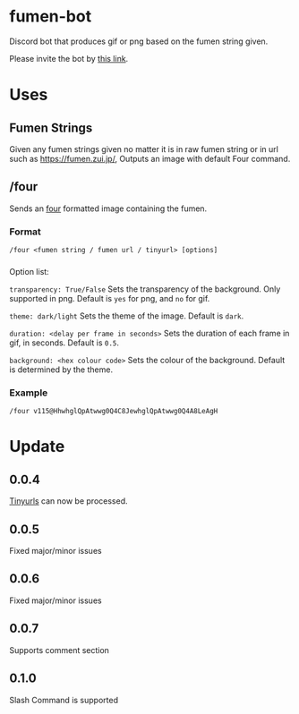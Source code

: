 # fumen-bot
Discord bot that produces gif or png based on the fumen string given.

Please invite the bot by [this link](https://discord.com/api/oauth2/authorize?client_id=1014015919351152640&permissions=517543938112&scope=bot).

# Uses
## Fumen Strings
Given any fumen strings given no matter it is in raw fumen string or in url such as https://fumen.zui.jp/, Outputs an image with default Four command. 

## /four
Sends an [four](https://four.lol/) formatted image containing the fumen.

### Format
`/four <fumen string / fumen url / tinyurl> [options]`

### 
Option list: 

`transparency: True/False` Sets the transparency of the background. Only supported in png. Default is `yes` for png, and `no` for gif.

`theme: dark/light` Sets the theme of the image. Default is `dark`.

`duration: <delay per frame in seconds>` Sets the duration of each frame in gif, in seconds. Default is `0.5`.

`background: <hex colour code>` Sets the colour of the background. Default is determined by the theme.

### Example
`/four v115@HhwhglQpAtwwg0Q4C8JewhglQpAtwwg0Q4A8LeAgH`

# Update

## 0.0.4
[Tinyurls](https://tinyurl.com/app) can now be processed.

## 0.0.5
Fixed major/minor issues

## 0.0.6
Fixed major/minor issues

## 0.0.7
Supports comment section

## 0.1.0
Slash Command is supported
